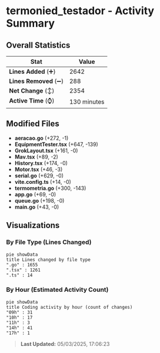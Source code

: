 # termonied_testador - Activity Summary 

## Overall Statistics

| Stat                   | Value                                                             |
| ---------------------- | ----------------------------------------------------------------- |
| **Lines Added** (➕)   | 2642                                          |
| **Lines Removed** (➖) | 288                                        |
| **Net Change** (↕)    | 2354                |
| **Active Time** (⌚)   | 130 minutes |


## Modified Files
- **aeracao.go** (+272, -1)
- **EquipmentTester.tsx** (+647, -139)
- **GrokLayout.tsx** (+161, -0)
- **Mav.tsx** (+89, -2)
- **History.tsx** (+174, -0)
- **Motor.tsx** (+46, -3)
- **serial.go** (+629, -0)
- **vite.config.ts** (+14, -0)
- **termometria.go** (+300, -143)
- **app.go** (+69, -0)
- **queue.go** (+198, -0)
- **main.go** (+43, -0)

## Visualizations

### By File Type (Lines Changed)

```mermaid
pie showData
title Lines changed by file type
".go" : 1655
".tsx" : 1261
".ts" : 14
```

### By Hour (Estimated Activity Count)

```mermaid
pie showData
title Coding activity by hour (count of changes)
"09h" : 31
"10h" : 17
"11h" : 3
"14h" : 41
"17h" : 1
```


> **Last Updated:** 05/03/2025, 17:06:23